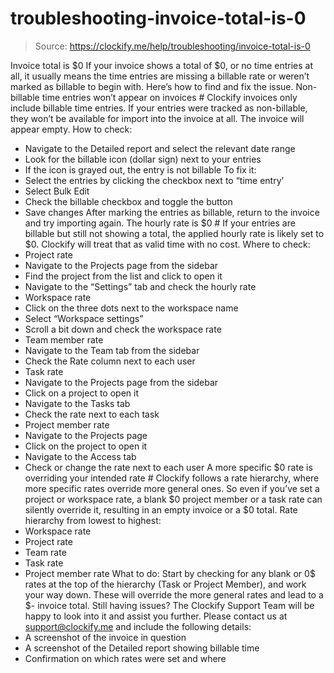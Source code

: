 # troubleshooting-invoice-total-is-0

> Source: https://clockify.me/help/troubleshooting/invoice-total-is-0

Invoice total is $0
If your invoice shows a total of $0, or no time entries at all, it usually means the time entries are missing a billable rate or weren’t marked as billable to begin with. Here’s how to find and fix the issue.
Non-billable time entries won’t appear on invoices #
Clockify invoices only include billable time entries. If your entries were tracked as non-billable, they won’t be available for import into the invoice at all. The invoice will appear empty.
How to check:
- Navigate to the Detailed report and select the relevant date range
- Look for the billable icon (dollar sign) next to your entries
- If the icon is grayed out, the entry is not billable
To fix it:
- Select the entries by clicking the checkbox next to “time entry’
- Select Bulk Edit
- Check the billable checkbox and toggle the button
- Save changes
After marking the entries as billable, return to the invoice and try importing again.
The hourly rate is $0 #
If your entries are billable but still not showing a total, the applied hourly rate is likely set to $0. Clockify will treat that as valid time with no cost.
Where to check:
- Project rate
- Navigate to the Projects page from the sidebar
- Find the project from the list and click to open it
- Navigate to the “Settings” tab and check the hourly rate
- Workspace rate
- Click on the three dots next to the workspace name
- Select “Workspace settings”
- Scroll a bit down and check the workspace rate
- Team member rate
- Navigate to the Team tab from the sidebar
- Check the Rate column next to each user
- Task rate
- Navigate to the Projects page from the sidebar
- Click on a project to open it
- Navigate to the Tasks tab
- Check the rate next to each task
- Project member rate
- Navigate to the Projects page
- Click on the project to open it
- Navigate to the Access tab
- Check or change the rate next to each user
A more specific $0 rate is overriding your intended rate #
Clockify follows a rate hierarchy, where more specific rates override more general ones. So even if you’ve set a project or workspace rate, a blank $0 project member or a task rate can silently override it, resulting in an empty invoice or a $0 total.
Rate hierarchy from lowest to highest:
- Workspace rate
- Project rate
- Team rate
- Task rate
- Project member rate
What to do:
Start by checking for any blank or 0$ rates at the top of the hierarchy (Task or Project Member), and work your way down. These will override the more general rates and lead to a $- invoice total.
Still having issues? The Clockify Support Team will be happy to look into it and assist you further. Please contact us at support@clockify.me and include the following details:
- A screenshot of the invoice in question
- A screenshot of the Detailed report showing billable time
- Confirmation on which rates were set and where